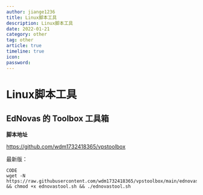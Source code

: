 ```yaml
---
author: jiange1236
title: Linux脚本工具
description: Linux脚本工具
date: 2022-01-21
category: other
tag: other
article: true
timeline: true
icon: 
password: 
---
```

# Linux脚本工具

## EdNovas 的 Toolbox 工具箱

 **脚本地址**

https://github.com/wdm1732418365/vpstoolbox

最新版：

```shell
CODE
wget -N https://raw.githubusercontent.com/wdm1732418365/vpstoolbox/main/ednovastool.sh && chmod +x ednovastool.sh && ./ednovastool.sh
```



